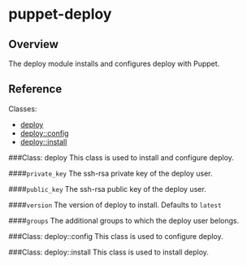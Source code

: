 puppet-deploy
=============

Overview
--------

The deploy module installs and configures deploy with Puppet.

Reference
---------

Classes:

* [deploy](#class-deploy)
* [deploy::config](#class-deployconfig)
* [deploy::install](#class-deployinstall)

###Class: deploy
This class is used to install and configure deploy.

####`private_key`
The ssh-rsa private key of the deploy user.

####`public_key`
The ssh-rsa public key of the deploy user.

####`version`
The version of deploy to install. Defaults to `latest`

####`groups`
The additional groups to which the deploy user belongs.

###Class: deploy::config
This class is used to configure deploy.

###Class: deploy::install
This class is used to install deploy.
